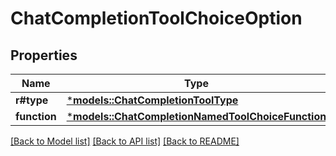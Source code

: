# ChatCompletionToolChoiceOption

## Properties
Name | Type | Description | Notes
------------ | ------------- | ------------- | -------------
**r#type** | [***models::ChatCompletionToolType**](ChatCompletionTool_type.md) |  | 
**function** | [***models::ChatCompletionNamedToolChoiceFunction**](ChatCompletionNamedToolChoice_function.md) |  | 

[[Back to Model list]](../README.md#documentation-for-models) [[Back to API list]](../README.md#documentation-for-api-endpoints) [[Back to README]](../README.md)


